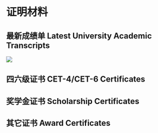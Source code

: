 # 证明材料

## 最新成绩单 Latest University Academic Transcripts

![](/Users/linzizhuo/zizhuolin.github.io/image/林子晫成绩证明.png)

## 四六级证书 CET-4/CET-6 Certificates


## 奖学金证书 Scholarship Certificates


## 其它证书 Award Certificates


